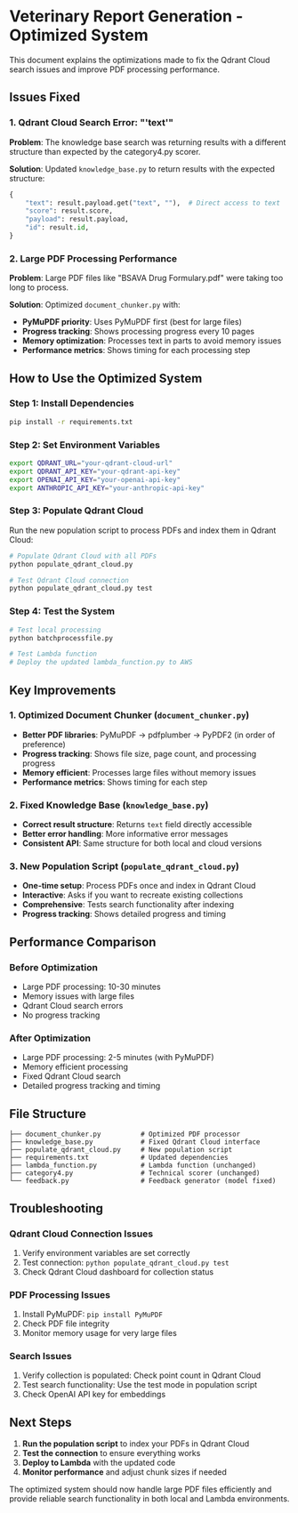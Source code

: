 # Veterinary Report Generation - Optimized System

This document explains the optimizations made to fix the Qdrant Cloud search issues and improve PDF processing performance.

## Issues Fixed

### 1. Qdrant Cloud Search Error: "'text'"
**Problem**: The knowledge base search was returning results with a different structure than expected by the category4.py scorer.

**Solution**: Updated `knowledge_base.py` to return results with the expected structure:
```python
{
    "text": result.payload.get("text", ""),  # Direct access to text
    "score": result.score,
    "payload": result.payload,
    "id": result.id,
}
```

### 2. Large PDF Processing Performance
**Problem**: Large PDF files like "BSAVA Drug Formulary.pdf" were taking too long to process.

**Solution**: Optimized `document_chunker.py` with:
- **PyMuPDF priority**: Uses PyMuPDF first (best for large files)
- **Progress tracking**: Shows processing progress every 10 pages
- **Memory optimization**: Processes text in parts to avoid memory issues
- **Performance metrics**: Shows timing for each processing step

## How to Use the Optimized System

### Step 1: Install Dependencies
```bash
pip install -r requirements.txt
```

### Step 2: Set Environment Variables
```bash
export QDRANT_URL="your-qdrant-cloud-url"
export QDRANT_API_KEY="your-qdrant-api-key"
export OPENAI_API_KEY="your-openai-api-key"
export ANTHROPIC_API_KEY="your-anthropic-api-key"
```

### Step 3: Populate Qdrant Cloud
Run the new population script to process PDFs and index them in Qdrant Cloud:

```bash
# Populate Qdrant Cloud with all PDFs
python populate_qdrant_cloud.py

# Test Qdrant Cloud connection
python populate_qdrant_cloud.py test
```

### Step 4: Test the System
```bash
# Test local processing
python batchprocessfile.py

# Test Lambda function
# Deploy the updated lambda_function.py to AWS
```

## Key Improvements

### 1. Optimized Document Chunker (`document_chunker.py`)
- **Better PDF libraries**: PyMuPDF → pdfplumber → PyPDF2 (in order of preference)
- **Progress tracking**: Shows file size, page count, and processing progress
- **Memory efficient**: Processes large files without memory issues
- **Performance metrics**: Shows timing for each step

### 2. Fixed Knowledge Base (`knowledge_base.py`)
- **Correct result structure**: Returns `text` field directly accessible
- **Better error handling**: More informative error messages
- **Consistent API**: Same structure for both local and cloud versions

### 3. New Population Script (`populate_qdrant_cloud.py`)
- **One-time setup**: Process PDFs once and index in Qdrant Cloud
- **Interactive**: Asks if you want to recreate existing collections
- **Comprehensive**: Tests search functionality after indexing
- **Progress tracking**: Shows detailed progress and timing

## Performance Comparison

### Before Optimization
- Large PDF processing: 10-30 minutes
- Memory issues with large files
- Qdrant Cloud search errors
- No progress tracking

### After Optimization
- Large PDF processing: 2-5 minutes (with PyMuPDF)
- Memory efficient processing
- Fixed Qdrant Cloud search
- Detailed progress tracking and timing

## File Structure

```
├── document_chunker.py          # Optimized PDF processor
├── knowledge_base.py            # Fixed Qdrant Cloud interface
├── populate_qdrant_cloud.py     # New population script
├── requirements.txt             # Updated dependencies
├── lambda_function.py           # Lambda function (unchanged)
├── category4.py                 # Technical scorer (unchanged)
└── feedback.py                  # Feedback generator (model fixed)
```

## Troubleshooting

### Qdrant Cloud Connection Issues
1. Verify environment variables are set correctly
2. Test connection: `python populate_qdrant_cloud.py test`
3. Check Qdrant Cloud dashboard for collection status

### PDF Processing Issues
1. Install PyMuPDF: `pip install PyMuPDF`
2. Check PDF file integrity
3. Monitor memory usage for very large files

### Search Issues
1. Verify collection is populated: Check point count in Qdrant Cloud
2. Test search functionality: Use the test mode in population script
3. Check OpenAI API key for embeddings

## Next Steps

1. **Run the population script** to index your PDFs in Qdrant Cloud
2. **Test the connection** to ensure everything works
3. **Deploy to Lambda** with the updated code
4. **Monitor performance** and adjust chunk sizes if needed

The optimized system should now handle large PDF files efficiently and provide reliable search functionality in both local and Lambda environments. 